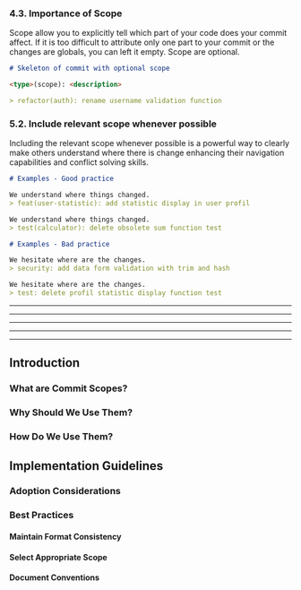 
### 4.3. Importance of Scope
<!-- TODO: Refine explanation to be more formal, detailed and professional -->
Scope allow you to explicitly tell which part of your code does your commit affect. 
If it is too difficult to attribute only one part to your commit or the changes are globals, you can left it empty.
Scope are optional.

```md
# Skeleton of commit with optional scope

<type>(scope): <description>

> refactor(auth): rename username validation function
```

### 5.2. Include relevant scope whenever possible
<!-- TODO: Refine explanation to be more formal, detailed and professional -->
Including the relevant scope whenever possible is a powerful way to clearly make others understand where there is change enhancing their navigation capabilities and conflict solving skills.

```md
# Examples - Good practice

We understand where things changed.
> feat(user-statistic): add statistic display in user profil

We understand where things changed.
> test(calculator): delete obsolete sum function test

# Examples - Bad practice

We hesitate where are the changes.
> security: add data form validation with trim and hash  

We hesitate where are the changes.
> test: delete profil statistic display function test
```

---
---
---
---
---

## Introduction
### What are Commit Scopes?
### Why Should We Use Them?
### How Do We Use Them?
## Implementation Guidelines
### Adoption Considerations
### Best Practices
#### Maintain Format Consistency
#### Select Appropriate Scope
#### Document Conventions
